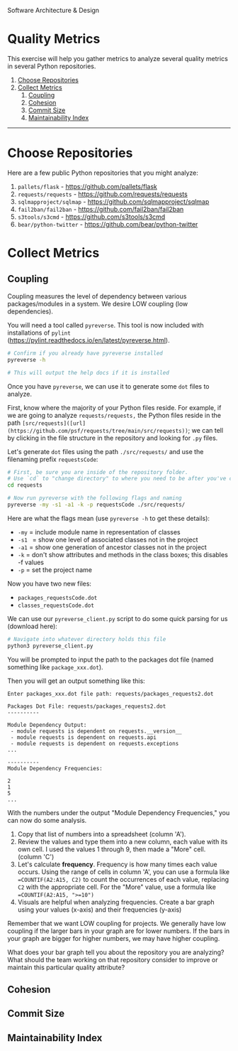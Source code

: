 Software Architecture & Design
# Quality Metrics
This exercise will help you gather metrics to analyze several quality metrics in several Python repositories.

1. [Choose Repositories](https://github.com/amajor/software-architecture-quality-attributes/blob/main/README.md#choose-repositories)
2. [Collect Metrics](https://github.com/amajor/software-architecture-quality-attributes/blob/main/README.md#collect-metrics)
   1. [Coupling](https://github.com/amajor/software-architecture-quality-attributes/blob/main/README.md#coupling)
   2. [Cohesion](https://github.com/amajor/software-architecture-quality-attributes/blob/main/README.md#cohesion)
   3. [Commit Size](https://github.com/amajor/software-architecture-quality-attributes/blob/main/README.md#commit-size)
   4. [Maintainability Index](https://github.com/amajor/software-architecture-quality-attributes/blob/main/README.md#maintainability-index)

---

# Choose Repositories

Here are a few public Python repositories that you might analyze:

1. `pallets/flask` - https://github.com/pallets/flask
2. `requests/requests` - https://github.com/requests/requests
3. `sqlmapproject/sqlmap`	- https://github.com/sqlmapproject/sqlmap
4. `fail2ban/fail2ban` - https://github.com/fail2ban/fail2ban
5. `s3tools/s3cmd` - https://github.com/s3tools/s3cmd
6. `bear/python-twitter` - https://github.com/bear/python-twitter

# Collect Metrics

## Coupling

Coupling measures the level of dependency between various packages/modules in a system. We desire LOW coupling (low dependencies).

You will need a tool called `pyreverse`. This tool is now included with installations of `pylint` (https://pylint.readthedocs.io/en/latest/pyreverse.html).

```bash
# Confirm if you already have pyreverse installed
pyreverse -h

# This will output the help docs if it is installed
```

Once you have `pyreverse`, we can use it to generate some `dot` files to analyze.

First, know where the majority of your Python files reside. For example, if we are going to analyze `requests/requests,` the Python files reside in the path `[src/requests]([url](https://github.com/psf/requests/tree/main/src/requests))`; we can tell by clicking in the file structure in the repository and looking for `.py` files.

Let's generate `dot` files using the path `./src/requests/` and use the filenaming prefix `requestsCode`:

```bash
# First, be sure you are inside of the repository folder.
# Use `cd` to "change directory" to where you need to be after you've cloned the project.
cd requests

# Now run pyreverse with the following flags and naming
pyreverse -my -s1 -a1 -k -p requestsCode ./src/requests/
```

Here are what the flags mean (use `pyreverse -h` to get these details):
* `-my` = include module name in representation of classes
* `-s1 ` = show one level of associated classes not in the project
* `-a1` = show one generation of ancestor classes not in the project
* `-k` = don't show attributes and methods in the class boxes; this disables -f values
* `-p` = set the project name

Now you have two new files:
* `packages_requestsCode.dot`
* `classes_requestsCode.dot`

We can use our `pyreverse_client.py` script to do some quick parsing for us (download here):

```bash
# Navigate into whatever directory holds this file
python3 pyreverse_client.py
```

You will be prompted to input the path to the packages dot file (named something like `package_xxx.dot`).

Then you will get an output something like this:

```
Enter packages_xxx.dot file path: requests/packages_requests2.dot

Packages Dot File: requests/packages_requests2.dot
----------

Module Dependency Output: 
 - module requests is dependent on requests.__version__
 - module requests is dependent on requests.api
 - module requests is dependent on requests.exceptions
...

----------
Module Dependency Frequencies: 

2
1
5
...
```

With the numbers under the output "Module Dependency Frequencies," you can now do some analysis.

1. Copy that list of numbers into a spreadsheet (column 'A').
2. Review the values and type them into a new column, each value with its own cell. I used the values 1 through 9, then made a "More" cell. (column 'C')
3. Let's calculate **frequency**. Frequency is how many times each value occurs. Using the range of cells in column 'A', you can use a formula like `=COUNTIF(A2:A15, C2)` to count the occurrences of each value, replacing `C2` with the appropriate cell. For the "More" value, use a formula like `=COUNTIF(A2:A15, ">=10")`
4. Visuals are helpful when analyzing frequencies. Create a bar graph using your values (x-axis) and their frequencies (y-axis)

Remember that we want LOW coupling for projects. We generally have low coupling if the larger bars in your graph are for lower numbers. If the bars in your graph are bigger for higher numbers, we may have higher coupling.

What does your bar graph tell you about the repository you are analyzing? What should the team working on that repository consider to improve or maintain this particular quality attribute?

## Cohesion

## Commit Size

## Maintainability Index
